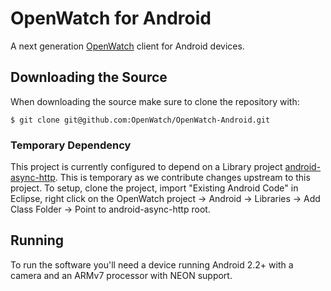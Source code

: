 OpenWatch for Android
=================

A next generation [OpenWatch](http://openwatch.net) client for Android devices.

Downloading the Source
----------------------
When downloading the source make sure to clone the repository with:

    $ git clone git@github.com:OpenWatch/OpenWatch-Android.git
    
### Temporary Dependency
This project is currently configured to depend on a Library project [android-async-http](https://github.com/OnlyInAmerica/android-async-http). This is temporary as we contribute changes upstream to this project. To setup, clone the project, import "Existing Android Code" in Eclipse, right click on the OpenWatch project -> Android -> Libraries -> Add Class Folder -> Point to android-async-http root.


Running
----------------------

To run the software you'll need a device running Android 2.2+ with a camera and an ARMv7 processor with NEON support.